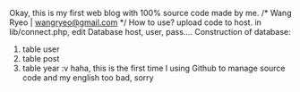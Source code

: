 Okay, this is my first web blog with 100% source code made by me.
/* Wang Ryeo | wangryeo@gmail.com */
How to use?
upload code to host.
in lib/connect.php, edit Database host, user, pass....
Construction of database:
  1. table user
  2. table post
  3. table year
  :v 
 haha, this is the first time I using Github to manage source code and my english too bad, sorry
